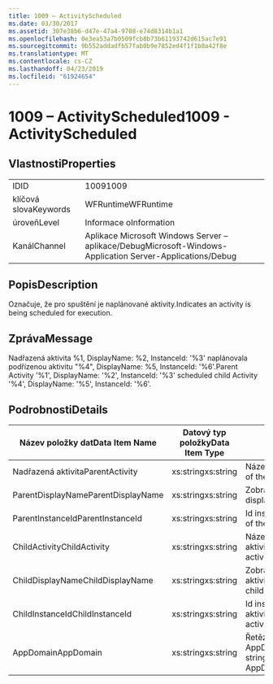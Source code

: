 ```yaml
---
title: 1009 – ActivityScheduled
ms.date: 03/30/2017
ms.assetid: 307e38b6-d47e-47a4-9708-e74d8314b1a1
ms.openlocfilehash: 0e3ea53a7b0509fcb8b73b61193742d615ac7e91
ms.sourcegitcommit: 9b552addadfb57fab0b9e7852ed4f1f1b8a42f8e
ms.translationtype: MT
ms.contentlocale: cs-CZ
ms.lasthandoff: 04/23/2019
ms.locfileid: "61924654"
---
```

# <a name="1009---activityscheduled"></a><span data-ttu-id="6ff3f-102">1009 – ActivityScheduled</span><span class="sxs-lookup"><span data-stu-id="6ff3f-102">1009 - ActivityScheduled</span></span>
## <a name="properties"></a><span data-ttu-id="6ff3f-103">Vlastnosti</span><span class="sxs-lookup"><span data-stu-id="6ff3f-103">Properties</span></span>  
  
|||  
|-|-|  
|<span data-ttu-id="6ff3f-104">ID</span><span class="sxs-lookup"><span data-stu-id="6ff3f-104">ID</span></span>|<span data-ttu-id="6ff3f-105">1009</span><span class="sxs-lookup"><span data-stu-id="6ff3f-105">1009</span></span>|  
|<span data-ttu-id="6ff3f-106">klíčová slova</span><span class="sxs-lookup"><span data-stu-id="6ff3f-106">Keywords</span></span>|<span data-ttu-id="6ff3f-107">WFRuntime</span><span class="sxs-lookup"><span data-stu-id="6ff3f-107">WFRuntime</span></span>|  
|<span data-ttu-id="6ff3f-108">úroveň</span><span class="sxs-lookup"><span data-stu-id="6ff3f-108">Level</span></span>|<span data-ttu-id="6ff3f-109">Informace o</span><span class="sxs-lookup"><span data-stu-id="6ff3f-109">Information</span></span>|  
|<span data-ttu-id="6ff3f-110">Kanál</span><span class="sxs-lookup"><span data-stu-id="6ff3f-110">Channel</span></span>|<span data-ttu-id="6ff3f-111">Aplikace Microsoft Windows Server – aplikace/Debug</span><span class="sxs-lookup"><span data-stu-id="6ff3f-111">Microsoft-Windows-Application Server-Applications/Debug</span></span>|  
  
## <a name="description"></a><span data-ttu-id="6ff3f-112">Popis</span><span class="sxs-lookup"><span data-stu-id="6ff3f-112">Description</span></span>  
 <span data-ttu-id="6ff3f-113">Označuje, že pro spuštění je naplánované aktivity.</span><span class="sxs-lookup"><span data-stu-id="6ff3f-113">Indicates an activity is being scheduled for execution.</span></span>  
  
## <a name="message"></a><span data-ttu-id="6ff3f-114">Zpráva</span><span class="sxs-lookup"><span data-stu-id="6ff3f-114">Message</span></span>  
 <span data-ttu-id="6ff3f-115">Nadřazená aktivita %1, DisplayName: %2, InstanceId: '%3' naplánovala podřízenou aktivitu "%4", DisplayName: %5, InstanceId: '%6'.</span><span class="sxs-lookup"><span data-stu-id="6ff3f-115">Parent Activity '%1', DisplayName: '%2', InstanceId: '%3' scheduled child Activity '%4', DisplayName: '%5', InstanceId: '%6'.</span></span>  
  
## <a name="details"></a><span data-ttu-id="6ff3f-116">Podrobnosti</span><span class="sxs-lookup"><span data-stu-id="6ff3f-116">Details</span></span>  
  
|<span data-ttu-id="6ff3f-117">Název položky dat</span><span class="sxs-lookup"><span data-stu-id="6ff3f-117">Data Item Name</span></span>|<span data-ttu-id="6ff3f-118">Datový typ položky</span><span class="sxs-lookup"><span data-stu-id="6ff3f-118">Data Item Type</span></span>|<span data-ttu-id="6ff3f-119">Popis</span><span class="sxs-lookup"><span data-stu-id="6ff3f-119">Description</span></span>|  
|--------------------|--------------------|-----------------|  
|<span data-ttu-id="6ff3f-120">Nadřazená aktivita</span><span class="sxs-lookup"><span data-stu-id="6ff3f-120">ParentActivity</span></span>|<span data-ttu-id="6ff3f-121">xs:string</span><span class="sxs-lookup"><span data-stu-id="6ff3f-121">xs:string</span></span>|<span data-ttu-id="6ff3f-122">Název typu Nadřazená aktivita.</span><span class="sxs-lookup"><span data-stu-id="6ff3f-122">The type name of the parent activity.</span></span>|  
|<span data-ttu-id="6ff3f-123">ParentDisplayName</span><span class="sxs-lookup"><span data-stu-id="6ff3f-123">ParentDisplayName</span></span>|<span data-ttu-id="6ff3f-124">xs:string</span><span class="sxs-lookup"><span data-stu-id="6ff3f-124">xs:string</span></span>|<span data-ttu-id="6ff3f-125">Zobrazovaný název Nadřazená aktivita.</span><span class="sxs-lookup"><span data-stu-id="6ff3f-125">The display name of the parent activity.</span></span>|  
|<span data-ttu-id="6ff3f-126">ParentInstanceId</span><span class="sxs-lookup"><span data-stu-id="6ff3f-126">ParentInstanceId</span></span>|<span data-ttu-id="6ff3f-127">xs:string</span><span class="sxs-lookup"><span data-stu-id="6ff3f-127">xs:string</span></span>|<span data-ttu-id="6ff3f-128">Id instance Nadřazená aktivita.</span><span class="sxs-lookup"><span data-stu-id="6ff3f-128">The instance id of the parent activity.</span></span>|  
|<span data-ttu-id="6ff3f-129">ChildActivity</span><span class="sxs-lookup"><span data-stu-id="6ff3f-129">ChildActivity</span></span>|<span data-ttu-id="6ff3f-130">xs:string</span><span class="sxs-lookup"><span data-stu-id="6ff3f-130">xs:string</span></span>|<span data-ttu-id="6ff3f-131">Název typu naplánovala podřízenou aktivitu.</span><span class="sxs-lookup"><span data-stu-id="6ff3f-131">The type name of the scheduled child activity.</span></span>|  
|<span data-ttu-id="6ff3f-132">ChildDisplayName</span><span class="sxs-lookup"><span data-stu-id="6ff3f-132">ChildDisplayName</span></span>|<span data-ttu-id="6ff3f-133">xs:string</span><span class="sxs-lookup"><span data-stu-id="6ff3f-133">xs:string</span></span>|<span data-ttu-id="6ff3f-134">Zobrazovaný název naplánovala podřízenou aktivitu.</span><span class="sxs-lookup"><span data-stu-id="6ff3f-134">The display name of the scheduled child activity.</span></span>|  
|<span data-ttu-id="6ff3f-135">ChildInstanceId</span><span class="sxs-lookup"><span data-stu-id="6ff3f-135">ChildInstanceId</span></span>|<span data-ttu-id="6ff3f-136">xs:string</span><span class="sxs-lookup"><span data-stu-id="6ff3f-136">xs:string</span></span>|<span data-ttu-id="6ff3f-137">Id instance naplánovala podřízenou aktivitu.</span><span class="sxs-lookup"><span data-stu-id="6ff3f-137">The instance id of the scheduled child activity.</span></span>|  
|<span data-ttu-id="6ff3f-138">AppDomain</span><span class="sxs-lookup"><span data-stu-id="6ff3f-138">AppDomain</span></span>|<span data-ttu-id="6ff3f-139">xs:string</span><span class="sxs-lookup"><span data-stu-id="6ff3f-139">xs:string</span></span>|<span data-ttu-id="6ff3f-140">Řetězec vrácený funkcí AppDomain.CurrentDomain.FriendlyName.</span><span class="sxs-lookup"><span data-stu-id="6ff3f-140">The string returned by AppDomain.CurrentDomain.FriendlyName.</span></span>|
